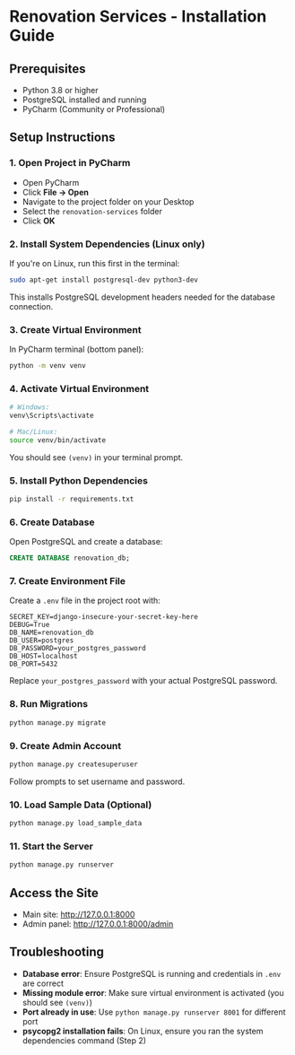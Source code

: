 # Renovation Services - Installation Guide

## Prerequisites
- Python 3.8 or higher
- PostgreSQL installed and running
- PyCharm (Community or Professional)

## Setup Instructions

### 1. Open Project in PyCharm
- Open PyCharm
- Click **File → Open**
- Navigate to the project folder on your Desktop
- Select the `renovation-services` folder
- Click **OK**

### 2. Install System Dependencies (Linux only)
If you're on Linux, run this first in the terminal:
```bash
sudo apt-get install postgresql-dev python3-dev
```
This installs PostgreSQL development headers needed for the database connection.

### 3. Create Virtual Environment
In PyCharm terminal (bottom panel):
```bash
python -m venv venv
```

### 4. Activate Virtual Environment
```bash
# Windows:
venv\Scripts\activate

# Mac/Linux:
source venv/bin/activate
```
You should see `(venv)` in your terminal prompt.

### 5. Install Python Dependencies
```bash
pip install -r requirements.txt
```

### 6. Create Database
Open PostgreSQL and create a database:
```sql
CREATE DATABASE renovation_db;
```

### 7. Create Environment File
Create a `.env` file in the project root with:
```
SECRET_KEY=django-insecure-your-secret-key-here
DEBUG=True
DB_NAME=renovation_db
DB_USER=postgres
DB_PASSWORD=your_postgres_password
DB_HOST=localhost
DB_PORT=5432
```
Replace `your_postgres_password` with your actual PostgreSQL password.

### 8. Run Migrations
```bash
python manage.py migrate
```

### 9. Create Admin Account
```bash
python manage.py createsuperuser
```
Follow prompts to set username and password.

### 10. Load Sample Data (Optional)
```bash
python manage.py load_sample_data
```

### 11. Start the Server
```bash
python manage.py runserver
```

## Access the Site
- Main site: http://127.0.0.1:8000
- Admin panel: http://127.0.0.1:8000/admin


## Troubleshooting 
- **Database error**: Ensure PostgreSQL is running and credentials in `.env` are correct
- **Missing module error**: Make sure virtual environment is activated (you should see `(venv)`)
- **Port already in use**: Use `python manage.py runserver 8001` for different port
- **psycopg2 installation fails**: On Linux, ensure you ran the system dependencies command (Step 2)
